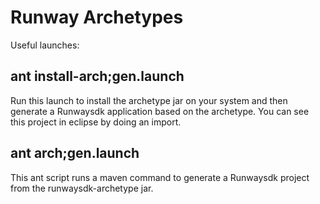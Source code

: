 Runway Archetypes
=======

Useful launches:

ant install-arch;gen.launch
-------
Run this launch to install the archetype jar on your system and then generate a Runwaysdk application based on the archetype. You can see this project in eclipse by doing an import.


ant arch;gen.launch
-------
This ant script runs a maven command to generate a Runwaysdk project from the runwaysdk-archetype jar.
